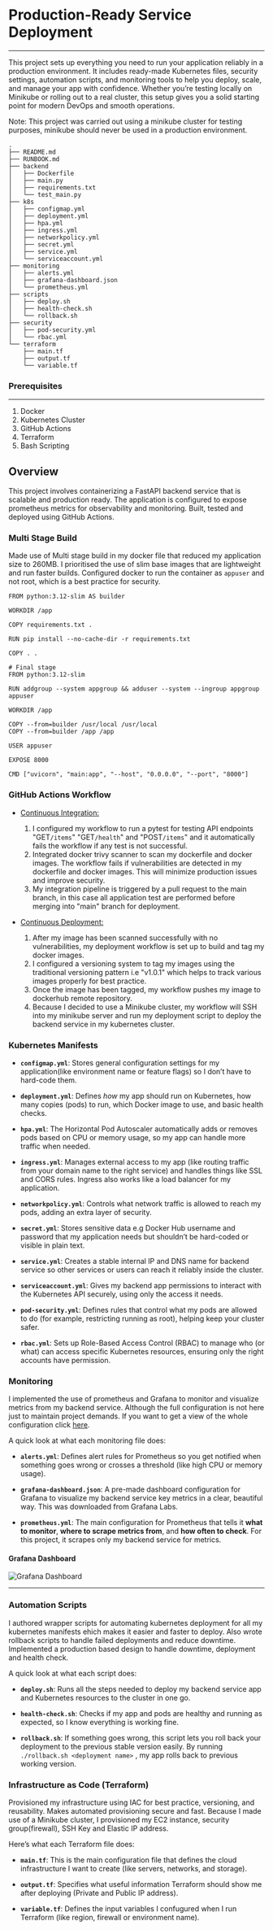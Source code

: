 # Production-Ready Service Deployment

---

This project sets up everything you need to run your application reliably in a production environment. It includes ready-made Kubernetes files, security settings, automation scripts, and monitoring tools to help you deploy, scale, and manage your app with confidence. Whether you’re testing locally on Minikube or rolling out to a real cluster, this setup gives you a solid starting point for modern DevOps and smooth operations.

Note: This project was carried out using a minikube cluster for testing purposes, minikube should never be used in a production environment.

```
.
├── README.md
├── RUNBOOK.md
├── backend
│   ├── Dockerfile
│   ├── main.py
│   ├── requirements.txt
│   └── test_main.py
├── k8s
│   ├── configmap.yml
│   ├── deployment.yml
│   ├── hpa.yml
│   ├── ingress.yml
│   ├── networkpolicy.yml
│   ├── secret.yml
│   ├── service.yml
│   └── serviceaccount.yml
├── monitoring
│   ├── alerts.yml
│   ├── grafana-dashboard.json
│   └── prometheus.yml
├── scripts
│   ├── deploy.sh
│   ├── health-check.sh
│   └── rollback.sh
├── security
│   ├── pod-security.yml
│   └── rbac.yml
└── terraform
    ├── main.tf
    ├── output.tf
    └── variable.tf
```

### Prerequisites

- - -


1. Docker
2. Kubernetes Cluster
3. GitHub Actions
4. Terraform
5. Bash Scripting

## Overview
This project involves containerizing a FastAPI backend service that is scalable and production ready. The application is configured to expose prometheus metrics for observability and monitoring. Built, tested and deployed using GitHub Actions.

### Multi Stage Build
Made use of Multi stage build in my docker file that reduced my application size to 260MB. I prioritised the use of slim base images that are lightweight and run faster builds. Configured docker to run the container as `appuser` and not root, which is a best practice for security.

```
FROM python:3.12-slim AS builder

WORKDIR /app

COPY requirements.txt .

RUN pip install --no-cache-dir -r requirements.txt

COPY . .

# Final stage
FROM python:3.12-slim

RUN addgroup --system appgroup && adduser --system --ingroup appgroup appuser

WORKDIR /app

COPY --from=builder /usr/local /usr/local
COPY --from=builder /app /app

USER appuser

EXPOSE 8000

CMD ["uvicorn", "main:app", "--host", "0.0.0.0", "--port", "8000"]
```

### GitHub Actions Workflow
+ [Continuous Integration:](https://github.com/Matt-Audu/Production-deployment/blob/main/.github/workflows/integration.yml) 
  1.  I configured my workflow to run a pytest for testing API endpoints "GET`/items`" "GET`/health`" and "POST`/items`" and it automatically fails the workflow if any test is not successful. 
  2. Integrated docker trivy scanner to scan my dockerfile and docker images. The workflow fails if vulnerabilities are detected in my dockerfile and docker images. This will minimize production issues and improve security. 
  3. My integration pipeline is triggered by a pull request to the main branch, in this case all application test are performed before merging into "main" branch for deployment.

+ [Continuous Deployment:](https://github.com/Matt-Audu/Production-deployment/blob/main/.github/workflows/deploy.yml) 
  1. After my image has been scanned successfully with no vulnerabilities, my deployment workflow is set up to build and tag my docker images. 
  2. I configured a versioning system to tag my images using the traditional versioning pattern i.e "v1.0.1" which helps to track various images properly for best practice.
  3. Once the image has been tagged, my workflow pushes my image to dockerhub remote repository. 
  4. Because I decided to use a Minikube cluster, my workflow will SSH into my minikube server and run my deployment script to deploy the backend service in my kubernetes cluster.


### Kubernetes Manifests

- **`configmap.yml`**: Stores general configuration settings for my application(like environment name or feature flags) so I don’t have to hard-code them.

- **`deployment.yml`**: Defines *how* my app should run on Kubernetes, how many copies (pods) to run, which Docker image to use, and basic health checks.

- **`hpa.yml`**: The Horizontal Pod Autoscaler automatically adds or removes pods based on CPU or memory usage, so my app can handle more traffic when needed.

- **`ingress.yml`**: Manages external access to my app (like routing traffic from your domain name to the right service) and handles things like SSL and CORS rules. Ingress also works like a load balancer for my application.

- **`networkpolicy.yml`**: Controls what network traffic is allowed to reach my pods, adding an extra layer of security.

- **`secret.yml`**: Stores sensitive data e.g Docker Hub username and password that my application needs but shouldn’t be hard-coded or visible in plain text.

- **`service.yml`**: Creates a stable internal IP and DNS name for backend service so other services or users can reach it reliably inside the cluster.

- **`serviceaccount.yml`**: Gives my backend app permissions to interact with the Kubernetes API securely, using only the access it needs.

- **`pod-security.yml`**: Defines rules that control what my pods are allowed to do (for example, restricting running as root), helping keep your cluster safer.

- **`rbac.yml`**: Sets up Role-Based Access Control (RBAC) to manage who (or what) can access specific Kubernetes resources, ensuring only the right accounts have permission.

### Monitoring

I implemented the use of prometheus and Grafana to monitor and visualize metrics from my backend service. Although the full configuration is not here just to maintain project demands. If you want to get a view of the whole configuration click [here](https://github.com/Matt-Audu/Observability-Stack).

A quick look at what each monitoring file does:

- **`alerts.yml`**: Defines alert rules for Prometheus so you get notified when something goes wrong or crosses a threshold (like high CPU or memory usage).

- **`grafana-dashboard.json`**: A pre-made dashboard configuration for Grafana to visualize my backend service key metrics in a clear, beautiful way. This was downloaded from Grafana Labs.

- **`prometheus.yml`**: The main configuration for Prometheus that tells it **what to monitor**, **where to scrape metrics from**, and **how often to check**. For this project, it scrapes only my backend service for metrics.

#### Grafana Dashboard

![Grafana Dashboard](https://drive.google.com/uc?export=view&id=15OBJOqmjIPFiCu4RUxojOjVyaT8rtzQ3)

---

### Automation Scripts

I authored wrapper scripts for automating kubernetes deployment for all my kubernetes manifests ehich makes it easier and faster to deploy. Also wrote rollback scripts to handle failed deployments and reduce downtime. Implemented a production based design to handle downtime, deployment and health check.

A quick look at what each script does:

- **`deploy.sh`**: Runs all the steps needed to deploy my backend service app and Kubernetes resources to the cluster in one go.

- **`health-check.sh`**: Checks if my app and pods are healthy and running as expected, so I know everything is working fine.

- **`rollback.sh`**: If something goes wrong, this script lets you roll back your deployment to the previous stable version easily. By running `./rollback.sh <deployment name>` , my app rolls back to previous working version.


### Infrastructure as Code (Terraform)

Provisioned my infrastructure using IAC for best practice, versioning, and reusability. Makes automated provisioning secure and fast. Because I made use of a Minikube cluster, I provisioned my EC2 instance, security group(firewall), SSH Key and Elastic IP address.

Here’s what each Terraform file does:

- **`main.tf`**: This is the main configuration file that defines the cloud infrastructure I want to create (like servers, networks, and storage).

- **`output.tf`**: Specifies what useful information Terraform should show me after deploying (Private and Public IP address).

- **`variable.tf`**: Defines the input variables I confugured when I run Terraform (like region, firewall or environment name).




